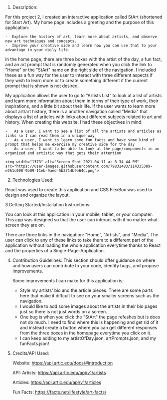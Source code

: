 1. Description: 

 For this project 2, I created an interactive application called StArt (shortened for Start Art). My home page includes a greeting and the purpose of this application: 

    -  Explore the history of art, learn more about artists, and observe new art techniques and concepts.
    -  Improve your creative side and learn how you can use that to your advantage in your daily life.

 In the home page, there are three boxes with the artist of the day, a fun fact, and an art prompt that is randomly generated when you click the link to "Home" or the "StArt" name on the right side of the navigation. I included these as a fun way for the user to interact with three different aspects if they wish to learn more or to create something different if the current prompt that is shown is not desired.

 My application allows the user to go to "Artists List" to look at a list of artists and learn more information about them in terms of their type of work, their inspirations, and a little bit about their life. If the user wants to learn more about art/art history, there is a another navigation called "Media" that displays a list of articles with links about different subjects related to art and history. When creating this website, I had these objectives in mind:

    -	As a user, I want to see a list of all the artists and articles as links so I can read them in a unique way
    -	As a user, I want to learn some fun facts and have some kind of prompt that helps me exercise my creative side for the day
    -	As a user, I want to be able to look at the page/components in an organized and artistic way that gets their attention

    <img width="1373" alt="Screen Shot 2021-04-11 at 8 34 44 PM" src="https://user-images.githubusercontent.com/79831483/114335389-e261c000-9b09-11eb-9aed-5b3714b9e64d.png">


 2. Technologies Used: 

 React was used to create this application and CSS FlexBox was used to design and organize the layout. 


 3.Getting Started/Installation Instructions: 

 You can look at this application in your mobile, tablet, or your computer. This app was designed so that the user can interact with it no matter what screen they are on. 

 There are three links in the navigation: "Home", "Artists", and "Media". The user can click to any of these links to take them to a different part of the application without loading the whole application everytime thanks to React and the properties of a Single-Page-Application. 


 4. Contribution Guidelines: This section should offer guidance on where and how users can contribute to your code, identify bugs, and propose improvements.

    Some improvements I can make for this application is:

    -   Style my artists' bio and the article pieces. There are some parts here that make it diffcult to see on your smaller screens such as the navigation. 
    -   I would like to add some images about the artists in their bio pages just so there is not just words on a screen. 
    -   One bug is when you click the "StArt" the page refeshes but is does not do much. I need to find where this is happening and get rid of it and instead create a  button where you can get different responses from the three boxes in the homepage everytime you click on it.
    -   I can keep adding to my artistOfDay.json, artPrompts.json, and my funFacts.json!

5. Credits/API Used:

   Website:
   https://api.artic.edu/docs/#introduction

   API:
   Artists:
   https://api.artic.edu/api/v1/artists

   Articles:
   https://api.artic.edu/api/v1/articles

   Fun Facts:
   https://facts.net/lifestyle/art-facts/


   


